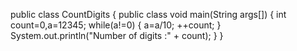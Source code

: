 public class CountDigits
{
  public class void main(String args[])
  {
    int count=0,a=12345;
    while(a!=0)
    {
      a=a/10;
      ++count;
     }
    System.out.println("Number of digits :" + count);
   }
  }
